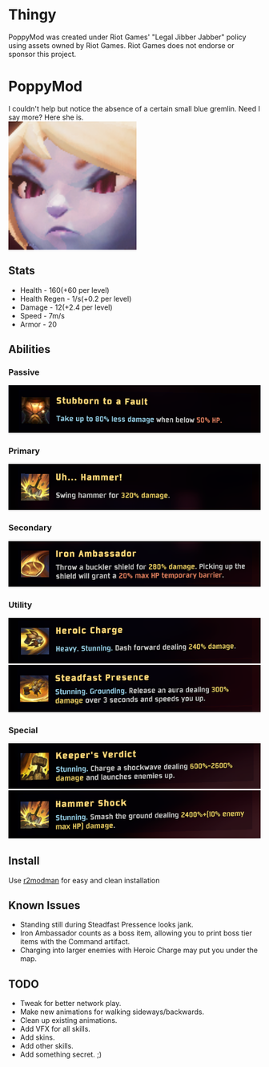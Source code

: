 # Thingy
PoppyMod was created under Riot Games' "Legal Jibber Jabber" policy using assets owned by Riot Games.  Riot Games does not endorse or sponsor this project.

# PoppyMod
I couldn't help but notice the absence of a certain small blue gremlin. Need I say more? Here she is.\
<img align="center" src="/images/rat.png" alt="rat" height="256" width="256" />

## Stats
* Health - 160(+60 per level)
* Health Regen - 1/s(+0.2 per level)
* Damage - 12(+2.4 per level)
* Speed - 7m/s
* Armor - 20

## Abilities
### Passive
![Passive](/images/passive.png)

### Primary
![Primary](/images/primary1.png)

### Secondary
![Secondary](/images/secondary1.png)

### Utility
![Utility1](/images/util1.png)
![Utility2](/images/util2.png)

### Special
![Special1](/images/spec1.png)
![Special2](/images/spec2.png)

## Install
Use [r2modman](https://thunderstore.io/package/ebkr/r2modman/) for easy and clean installation

## Known Issues
* Standing still during Steadfast Pressence looks jank.
* Iron Ambassador counts as a boss item, allowing you to print boss tier items with the Command artifact.
* Charging into larger enemies with Heroic Charge may put you under the map.

## TODO
* Tweak for better network play.
* Make new animations for walking sideways/backwards.
* Clean up existing animations.
* Add VFX for all skills.
* Add skins.
* Add other skills.
* Add something secret. ;)